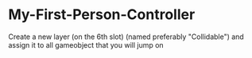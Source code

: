 # My-First-Person-Controller

Create a new layer (on the 6th slot) (named preferably "Collidable") and assign it to all gameobject that you will jump on
